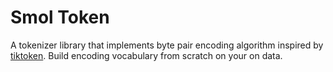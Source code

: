 # Smol Token

A tokenizer library that implements byte pair encoding algorithm inspired by [tiktoken](https://github.com/openai/tiktoken). Build encoding vocabulary from scratch on your on data.
